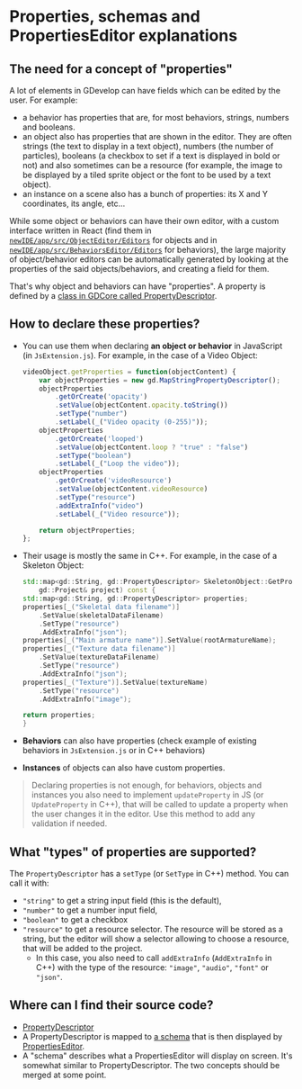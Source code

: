 # Properties, schemas and PropertiesEditor explanations

## The need for a concept of "properties"

A lot of elements in GDevelop can have fields which can be edited by the user. For example:
* a behavior has properties that are, for most behaviors, strings, numbers and booleans.
* an object also has properties that are shown in the editor. They are often strings (the text to display in a text object), numbers (the number of particles), booleans (a checkbox to set if a text is displayed in bold or not) and also sometimes can be a resource (for example, the image to be displayed by a tiled sprite object or the font to be used by a text object).
* an instance on a scene also has a bunch of properties: its X and Y coordinates, its angle, etc...

While some object or behaviors can have their own editor, with a custom interface written in React (find them in [`newIDE/app/src/ObjectEditor/Editors`](https://github.com/4ian/GDevelop/tree/master/newIDE/app/src/ObjectEditor/Editors) for objects and in [`newIDE/app/src/BehaviorsEditor/Editors`](https://github.com/4ian/GDevelop/tree/master/newIDE/app/src/BehaviorsEditor/Editors) for behaviors), the large majority of object/behavior editors can be automatically generated by looking at the properties of the said objects/behaviors, and creating a field for them.

That's why object and behaviors can have "properties". A property is defined by a [class in GDCore called PropertyDescriptor](https://github.com/4ian/GDevelop/blob/master/Core/GDCore/Project/PropertyDescriptor.h).

## How to declare these properties?

* You can use them when declaring **an object or behavior** in JavaScript (in `JsExtension.js`). For example, in the case of a Video Object:

    ```js
    videoObject.getProperties = function(objectContent) {
        var objectProperties = new gd.MapStringPropertyDescriptor();
        objectProperties
            .getOrCreate('opacity')
            .setValue(objectContent.opacity.toString())
            .setType("number")
            .setLabel(_("Video opacity (0-255)"));
        objectProperties
            .getOrCreate('looped')
            .setValue(objectContent.loop ? "true" : "false")
            .setType("boolean")
            .setLabel(_("Loop the video"));
        objectProperties
            .getOrCreate('videoResource')
            .setValue(objectContent.videoResource)
            .setType("resource")
            .addExtraInfo("video")
            .setLabel(_("Video resource"));

        return objectProperties;
    };
    ```

* Their usage is mostly the same in C++. For example, in the case of a Skeleton Object:

    ```c++
    std::map<gd::String, gd::PropertyDescriptor> SkeletonObject::GetProperties(
        gd::Project& project) const {
    std::map<gd::String, gd::PropertyDescriptor> properties;
    properties[_("Skeletal data filename")]
        .SetValue(skeletalDataFilename)
        .SetType("resource")
        .AddExtraInfo("json");
    properties[_("Main armature name")].SetValue(rootArmatureName);
    properties[_("Texture data filename")]
        .SetValue(textureDataFilename)
        .SetType("resource")
        .AddExtraInfo("json");
    properties[_("Texture")].SetValue(textureName)
        .SetType("resource")
        .AddExtraInfo("image");

    return properties;
    }
    ```
* **Behaviors** can also have properties (check example of existing behaviors in `JsExtension.js` or in C++ behaviors)
* **Instances** of objects can also have custom properties.

> Declaring properties is not enough, for behaviors, objects and instances you also need to implement `updateProperty` in JS (or `UpdateProperty` in C++), that will be called to update a property when the user changes it in the editor. Use this method to add any validation if needed.

## What "types" of properties are supported?

The `PropertyDescriptor` has a `setType` (or `SetType` in C++) method. You can call it with:

* `"string"` to get a string input field (this is the default),
* `"number"` to get a number input field,
* `"boolean"` to get a checkbox
* `"resource"` to get a resource selector. The resource will be stored as a string, but the editor will show a selector allowing to choose a resource, that will be added to the project.
  * In this case, you also need to call `addExtraInfo` (`AddExtraInfo` in C++) with the type of the resource: `"image"`, `"audio"`, `"font"` or `"json"`.

## Where can I find their source code?

* [PropertyDescriptor](https://github.com/4ian/GDevelop/blob/master/Core/GDCore/Project/PropertyDescriptor.h)
* A PropertyDescriptor is mapped to [a schema](https://github.com/4ian/GDevelop/blob/bc80d1c98f22bb8aae559b1fbcb25452d9a6b9d8/newIDE/app/src/PropertiesEditor/PropertiesMapToSchema.js#L109-L124) that is then displayed by [PropertiesEditor](https://github.com/4ian/GDevelop/blob/bc80d1c98f22bb8aae559b1fbcb25452d9a6b9d8/newIDE/app/src/PropertiesEditor/index.js#L314).
* A "schema" describes what a PropertiesEditor will display on screen. It's somewhat similar to PropertyDescriptor. The two concepts should be merged at some point.
